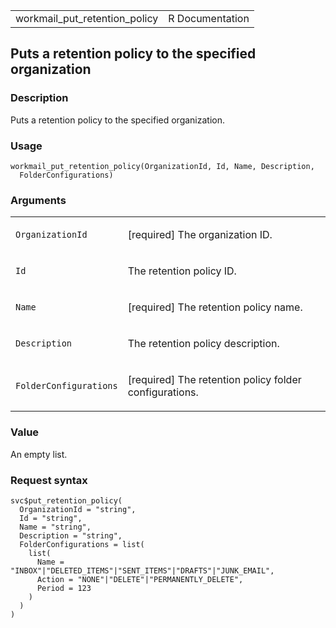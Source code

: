<table style="width: 100%;">
<tbody>
<tr class="odd">
<td>workmail_put_retention_policy</td>
<td style="text-align: right;">R Documentation</td>
</tr>
</tbody>
</table>

## Puts a retention policy to the specified organization

### Description

Puts a retention policy to the specified organization.

### Usage

    workmail_put_retention_policy(OrganizationId, Id, Name, Description,
      FolderConfigurations)

### Arguments

<table>
<colgroup>
<col style="width: 35%" />
<col style="width: 65%" />
</colgroup>
<tbody>
<tr class="odd">
<td><code
id="workmail_put_retention_policy_:_OrganizationId">OrganizationId</code></td>
<td><p>[required] The organization ID.</p></td>
</tr>
<tr class="even">
<td><code id="workmail_put_retention_policy_:_Id">Id</code></td>
<td><p>The retention policy ID.</p></td>
</tr>
<tr class="odd">
<td><code id="workmail_put_retention_policy_:_Name">Name</code></td>
<td><p>[required] The retention policy name.</p></td>
</tr>
<tr class="even">
<td><code
id="workmail_put_retention_policy_:_Description">Description</code></td>
<td><p>The retention policy description.</p></td>
</tr>
<tr class="odd">
<td><code
id="workmail_put_retention_policy_:_FolderConfigurations">FolderConfigurations</code></td>
<td><p>[required] The retention policy folder configurations.</p></td>
</tr>
</tbody>
</table>

### Value

An empty list.

### Request syntax

    svc$put_retention_policy(
      OrganizationId = "string",
      Id = "string",
      Name = "string",
      Description = "string",
      FolderConfigurations = list(
        list(
          Name = "INBOX"|"DELETED_ITEMS"|"SENT_ITEMS"|"DRAFTS"|"JUNK_EMAIL",
          Action = "NONE"|"DELETE"|"PERMANENTLY_DELETE",
          Period = 123
        )
      )
    )

